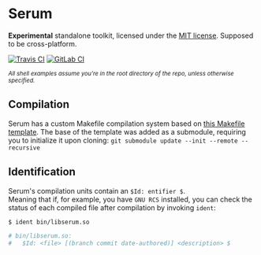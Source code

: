 # Serum
**Experimental** standalone toolkit, licensed under the [MIT license](./COPYING.md). Supposed to be cross-platform.

[![Travis CI](https://travis-ci.org/icecubetray/serum.svg?branch=rewrite)](https://travis-ci.org/icecubetray/serum)
[![GitLab CI](https://gitlab.com/icecubetray/serum/badges/rewrite/pipeline.svg)](https://gitlab.com/icecubetray/serum/commits/rewrite)

<sup>*All shell examples assume you're in the root directory of the repo, unless otherwise specified.*</sup>

## Compilation ##
Serum has a custom Makefile compilation system based on [this Makefile template](/icecubetray/make-c-template).
The base of the template was added as a submodule, requiring you to initialize it upon cloning: `git submodule update --init --remote --recursive`

## Identification ##
Serum's compilation units contain an `$Id: entifier $`.<br/>
Meaning that if, for example, you have `GNU RCS` installed, you can check the status of each compiled file after compilation by invoking `ident`:
```sh
$ ident bin/libserum.so

# bin/libserum.so:
#	$Id: <file> [(branch commit date-authored)] <description> $
```
